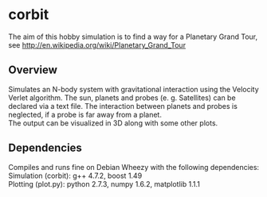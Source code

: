 corbit
======
The aim of this hobby simulation is to find a way for a Planetary Grand Tour, see http://en.wikipedia.org/wiki/Planetary_Grand_Tour

Overview
--------
Simulates an N-body system with gravitational interaction using the Velocity Verlet algorithm. The sun, planets and probes (e. g. Satellites) can be declared via a text file. The interaction between planets and probes is neglected, if a probe is far away from a planet.<br />
The output can be visualized in 3D along with some other plots.


Dependencies
------------
Compiles and runs fine on Debian Wheezy with the following dependencies:<br />
Simulation (corbit): g++ 4.7.2, boost 1.49<br />
Plotting (plot.py): python 2.7.3, numpy 1.6.2, matplotlib 1.1.1

